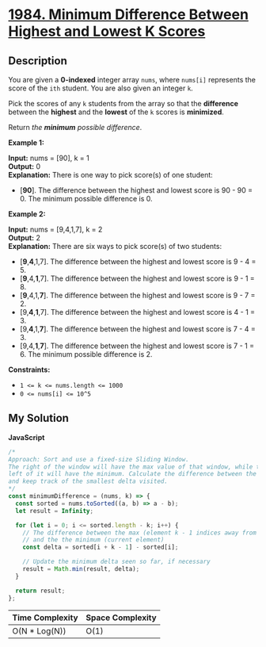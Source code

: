 # [1984. Minimum Difference Between Highest and Lowest K Scores](https://leetcode.com/problems/minimum-difference-between-highest-and-lowest-of-k-scores)

## Description

You are given a **0-indexed** integer array `nums`, where `nums[i]` represents the score of the `ith` student. You are also given an integer `k`.

Pick the scores of any `k` students from the array so that the **difference** between the **highest** and the **lowest** of the `k` scores is **minimized**.

Return _the **minimum** possible difference_.

**Example 1:**

**Input:** nums = \[90\], k = 1  
**Output:** 0  
**Explanation:** There is one way to pick score(s) of one student:

- \[**90**\]. The difference between the highest and lowest score is 90 - 90 = 0.
  The minimum possible difference is 0.

**Example 2:**

**Input:** nums = \[9,4,1,7\], k = 2  
**Output:** 2  
**Explanation:** There are six ways to pick score(s) of two students:

- \[**9**,**4**,1,7\]. The difference between the highest and lowest score is 9 - 4 = 5.
- \[**9**,4,**1**,7\]. The difference between the highest and lowest score is 9 - 1 = 8.
- \[**9**,4,1,**7**\]. The difference between the highest and lowest score is 9 - 7 = 2.
- \[9,**4**,**1**,7\]. The difference between the highest and lowest score is 4 - 1 = 3.
- \[9,**4**,1,**7**\]. The difference between the highest and lowest score is 7 - 4 = 3.
- \[9,4,**1**,**7**\]. The difference between the highest and lowest score is 7 - 1 = 6.
  The minimum possible difference is 2.

**Constraints:**

- `1 <= k <= nums.length <= 1000`
- `0 <= nums[i] <= 10^5`

## My Solution

**JavaScript**

```js
/*
Approach: Sort and use a fixed-size Sliding Window.
The right of the window will have the max value of that window, while the
left of it will have the minimum. Calculate the difference between the two
and keep track of the smallest delta visited.
*/
const minimumDifference = (nums, k) => {
  const sorted = nums.toSorted((a, b) => a - b);
  let result = Infinity;

  for (let i = 0; i <= sorted.length - k; i++) {
    // The difference between the max (element k - 1 indices away from curent)
    // and the the minimum (current element)
    const delta = sorted[i + k - 1] - sorted[i];

    // Update the minimum delta seen so far, if necessary
    result = Math.min(result, delta);
  }

  return result;
};
```

| Time Complexity | Space Complexity |
| --------------- | ---------------- |
| O(N \* Log(N))  | O(1)             |
